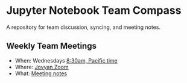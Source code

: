 # Jupyter Notebook Team Compass

A repository for team discussion, syncing, and meeting notes.

## Weekly Team Meetings

* When: Wednesdays [8:30am, Pacific time](https://dateful.com/convert/san-francisco-california?t=830am)
* Where: [Jovyan Zoom](https://zoom.us/my/jovyan?pwd=c0JZTHlNdS9Sek9vdzR3aTJ4SzFTQT09)
* What: [Meeting notes](https://hackmd.io/gl6x_SL0S_aYVn0Y0lSBpQ)
